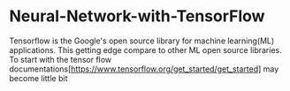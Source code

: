 # Neural-Network-with-TensorFlow
Tensorflow is the Google's open source library for machine learning(ML) applications. This getting edge compare to other ML open source libraries. 
To start with the tensor flow documentations[https://www.tensorflow.org/get_started/get_started] may become little bit 
